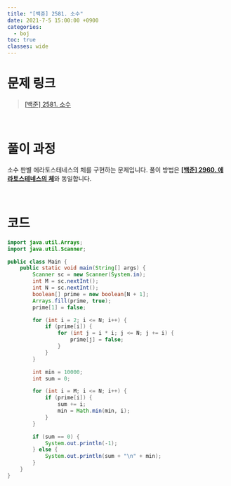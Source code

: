 ```yaml
---
title: "[백준] 2581. 소수"
date: 2021-7-5 15:00:00 +0900
categories:
  - boj
toc: true
classes: wide
---
```


# 문제 링크

> [[백준] 2581. 소수](https://www.acmicpc.net/problem/2581)

<br>

# 풀이 과정

소수 판별 에라토스테네스의 체를 구현하는 문제입니다. 풀이 방법은 [**[백준] 2960. 에라토스테네스의 체**](http://ddb8036631.github.io/boj/2960_에라토스테네스의-체/)와 동일합니다.

<br>

# 코드

```java
import java.util.Arrays;
import java.util.Scanner;

public class Main {
    public static void main(String[] args) {
        Scanner sc = new Scanner(System.in);
        int M = sc.nextInt();
        int N = sc.nextInt();
        boolean[] prime = new boolean[N + 1];
        Arrays.fill(prime, true);
        prime[1] = false;

        for (int i = 2; i <= N; i++) {
            if (prime[i]) {
                for (int j = i * i; j <= N; j += i) {
                    prime[j] = false;
                }
            }
        }

        int min = 10000;
        int sum = 0;

        for (int i = M; i <= N; i++) {
            if (prime[i]) {
                sum += i;
                min = Math.min(min, i);
            }
        }

        if (sum == 0) {
            System.out.println(-1);
        } else {
            System.out.println(sum + "\n" + min);
        }
    }
}
```